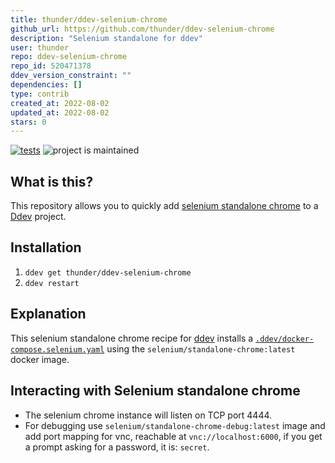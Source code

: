 ```yaml
---
title: thunder/ddev-selenium-chrome
github_url: https://github.com/thunder/ddev-selenium-chrome
description: "Selenium standalone for ddev"
user: thunder
repo: ddev-selenium-chrome
repo_id: 520471378
ddev_version_constraint: ""
dependencies: []
type: contrib
created_at: 2022-08-02
updated_at: 2022-08-02
stars: 0
---
```


[![tests](https://github.com/drud/ddev-redis/actions/workflows/tests.yml/badge.svg)](https://github.com/drud/ddev-redis/actions/workflows/tests.yml) ![project is maintained](https://img.shields.io/maintenance/yes/2022.svg)

## What is this?

This repository allows you to quickly add [selenium standalone chrome](https://github.com/SeleniumHQ/docker-selenium) to a [Ddev](https://ddev.readthedocs.io) project.

## Installation

1. `ddev get thunder/ddev-selenium-chrome`
2. `ddev restart`

## Explanation

This selenium standalone chrome recipe for [ddev](https://ddev.readthedocs.io) installs a [`.ddev/docker-compose.selenium.yaml`](https://github.com/thunder/ddev-selenium-chrome/blob/main/docker-compose.selenium.yaml) using the `selenium/standalone-chrome:latest` docker image.

## Interacting with Selenium standalone chrome

* The selenium chrome instance will listen on TCP port 4444.
* For debugging use `selenium/standalone-chrome-debug:latest` image and add port mapping for vnc, reachable at `vnc://localhost:6000`, if you get a prompt asking for a password, it is: `secret`.
